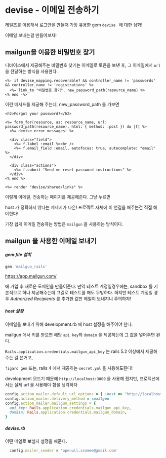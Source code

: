 # devise - 이메일 전송하기

레일즈를 이용해서 로그인을 만들때 가장 유용한 gem `devise ` 에 대한 심화! 

이메일 보내는걸 만들어보자! 



## mailgun을 이용한 비밀번호 찾기 

디바이스에서 제공해주는 비밀번호 찾기는 이메일로 토큰을 보낸 후, 그 이메일에서 `url` 을 전달하는 방식을 사용한다.

```erb
<%- if devise_mapping.recoverable? && controller_name != 'passwords' && controller_name != 'registrations' %>
  <%= link_to "비밀번호 찾기", new_password_path(resource_name) %>
<% end -%>
```

이런 메서드를 제공해 주는데, new_password_path 를 가보면

```erb
<h2>Forgot your password?</h2>

<%= form_for(resource, as: resource_name, url: password_path(resource_name), html: { method: :post }) do |f| %>
  <%= devise_error_messages! %>

  <div class="field">
    <%= f.label :email %><br />
    <%= f.email_field :email, autofocus: true, autocomplete: "email" %>
  </div>

  <div class="actions">
    <%= f.submit "Send me reset password instructions" %>
  </div>
<% end %>

<%= render "devise/shared/links" %>
```

이렇게 이메일, 전송하는 페이지를 제공해준다. 그냥 누르면  

host  가 정확하지 않다는 메세지가 나온! 프로젝트 자체에 이 연결을 해주는건 직접 해야한다! 

가장 쉽게 이메일 전송하는 방법은 `mailgun` 을 사용하는 방식이다.



## mailgun 을 사용한 이메일 보내기

##### gem file 설치

```ruby
gem 'mailgun_rails'
```

https://app.mailgun.com/

에 가입 후 새로운 도메인을 만들어준다. 만약 테스트 계정일경우에는, sandbox 를 기본적으로 하나 제공해주는데 그걸로 테스트를 해도 무방하다. 하지만 테스트 계정일 경우 _Authorized Recipients_ 를 추가한 값만 메일이 보내지니 주의하자! 

##### host 설정

이메일을 보내기 위해 development.rb 에 host 설정을 해주어야 한다. 

mailgun 에서 키를 받으면 해당 `api key`와 `domain` 을 제공하는데 그 값을 넣어주면 된다. 

`Rails.application.credentials.mailgun_api_key` 는 rails 5.2 이상에서 제공해주는 걸 쓴거고,

`figaro gem`  또는, rails 4 에서 제공하는 `secret.yml` 을 사용해도된다!

development 모드기 때문에 `http://localhost:3000` 을 사용해 줬지만, 프로덕션에서는 실제 url 을 사용해야 함을 생각하자

```ruby
config.action_mailer.default_url_options = { :host => "http://localhost:3000/" }
config.action_mailer.delivery_method = :mailgun
config.action_mailer.mailgun_settings = {
  api_key: Rails.application.credentials.mailgun_api_key,
  domain: Rails.application.credentials.mailgun_domain,
}
```

##### devise.rb

어떤 메일로 보낼지 설정을 해준다.

```ruby
  config.mailer_sender = 'openull.ssomee@gmail.com'
```


